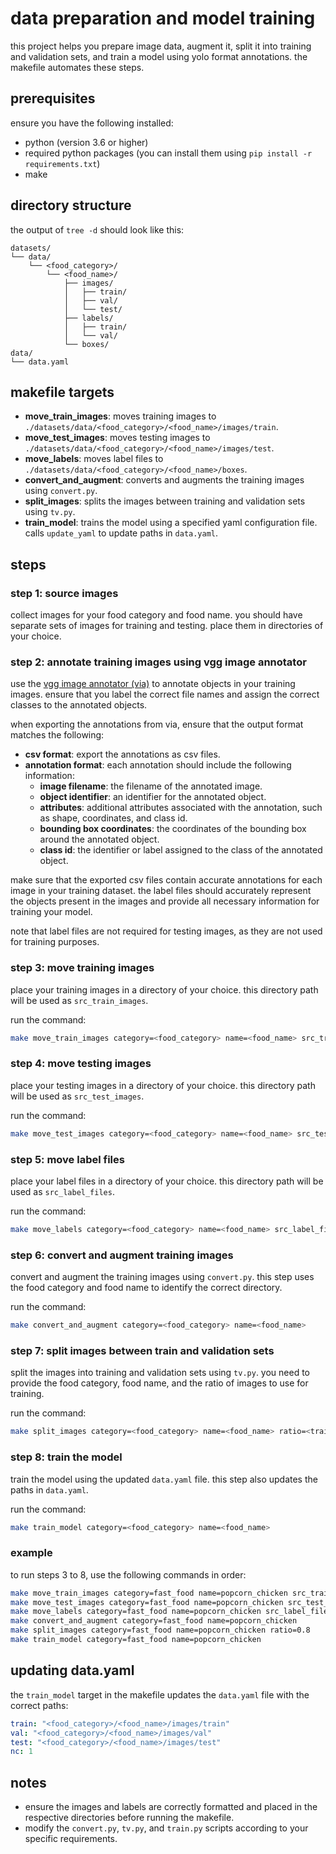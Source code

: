 # data preparation and model training

this project helps you prepare image data, augment it, split it into training and validation sets, and train a model using yolo format annotations. the makefile automates these steps.

## prerequisites

ensure you have the following installed:
- python (version 3.6 or higher)
- required python packages (you can install them using `pip install -r requirements.txt`)
- make

## directory structure

the output of `tree -d` should look like this:

```
datasets/
└── data/
    └── <food_category>/
        └── <food_name>/
            ├── images/
            │   ├── train/
            │   ├── val/
            │   └── test/
            ├── labels/
            │   ├── train/
            │   └── val/
            └── boxes/
data/
└── data.yaml
```

## makefile targets

- **move_train_images**: moves training images to `./datasets/data/<food_category>/<food_name>/images/train`.
- **move_test_images**: moves testing images to `./datasets/data/<food_category>/<food_name>/images/test`.
- **move_labels**: moves label files to `./datasets/data/<food_category>/<food_name>/boxes`.
- **convert_and_augment**: converts and augments the training images using `convert.py`.
- **split_images**: splits the images between training and validation sets using `tv.py`.
- **train_model**: trains the model using a specified yaml configuration file. calls `update_yaml` to update paths in `data.yaml`.

## steps

### step 1: source images

collect images for your food category and food name. you should have separate sets of images for training and testing. place them in directories of your choice.

### step 2: annotate training images using vgg image annotator

use the [vgg image annotator (via)](https://www.robots.ox.ac.uk/~vgg/software/via/) to annotate objects in your training images. ensure that you label the correct file names and assign the correct classes to the annotated objects. 

when exporting the annotations from via, ensure that the output format matches the following:

- **csv format**: export the annotations as csv files.
- **annotation format**: each annotation should include the following information:
  - **image filename**: the filename of the annotated image.
  - **object identifier**: an identifier for the annotated object.
  - **attributes**: additional attributes associated with the annotation, such as shape, coordinates, and class id.
  - **bounding box coordinates**: the coordinates of the bounding box around the annotated object.
  - **class id**: the identifier or label assigned to the class of the annotated object.

make sure that the exported csv files contain accurate annotations for each image in your training dataset. the label files should accurately represent the objects present in the images and provide all necessary information for training your model.

note that label files are not required for testing images, as they are not used for training purposes.

### step 3: move training images

place your training images in a directory of your choice. this directory path will be used as `src_train_images`.

run the command:

```sh
make move_train_images category=<food_category> name=<food_name> src_train_images=<path/to/train/images>
```

### step 4: move testing images

place your testing images in a directory of your choice. this directory path will be used as `src_test_images`.

run the command:

```sh
make move_test_images category=<food_category> name=<food_name> src_test_images=<path/to/test/images>
```

### step 5: move label files

place your label files in a directory of your choice. this directory path will be used as `src_label_files`.

run the command:

```sh
make move_labels category=<food_category> name=<food_name> src_label_files=<path/to/label/files>
```

### step 6: convert and augment training images

convert and augment the training images using `convert.py`. this step uses the food category and food name to identify the correct directory.

run the command:

```sh
make convert_and_augment category=<food_category> name=<food_name>
```

### step 7: split images between train and validation sets

split the images into training and validation sets using `tv.py`. you need to provide the food category, food name, and the ratio of images to use for training.

run the command:

```sh
make split_images category=<food_category> name=<food_name> ratio=<train_ratio>
```

### step 8: train the model

train the model using the updated `data.yaml` file. this step also updates the paths in `data.yaml`.

run the command:

```sh
make train_model category=<food_category> name=<food_name>
```

### example

to run steps 3 to 8, use the following commands in order:

```sh
make move_train_images category=fast_food name=popcorn_chicken src_train_images=./my_train_images
make move_test_images category=fast_food name=popcorn_chicken src_test_images=./my_test_images
make move_labels category=fast_food name=popcorn_chicken src_label_files=./my_label_files
make convert_and_augment category=fast_food name=popcorn_chicken
make split_images category=fast_food name=popcorn_chicken ratio=0.8
make train_model category=fast_food name=popcorn_chicken
```

## updating data.yaml

the `train_model` target in the makefile updates the `data.yaml` file with the correct paths:

```yaml
train: "<food_category>/<food_name>/images/train"
val: "<food_category>/<food_name>/images/val"
test: "<food_category>/<food_name>/images/test"
nc: 1
```

## notes

- ensure the images and labels are correctly formatted and placed in the respective directories before running the makefile.
- modify the `convert.py`, `tv.py`, and `train.py` scripts according to your specific requirements.


